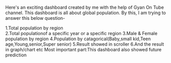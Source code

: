 Here's an exciting dashboard created by me with the help of 
Gyan On Tube channel. 
This dashboard is all about global population. By this, I am trying to answer this below
question-

1.Total population by region  
2.Total populationof a specific year or a specific region
3.Male & Female population by region
4.Population by catagorical(Baby,small kid,Teen age,Young,senior,Super senior)
5.Result showed in scroller
6.And the result in graph/chart etc
Most important part:This dashboard also showed future prediction

